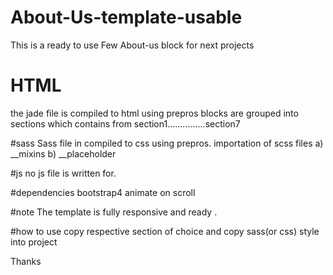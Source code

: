 # About-Us-template-usable
This is a ready to use Few About-us block for next projects



# HTML
the jade file is compiled to html using prepros 
blocks are grouped into sections which contains from section1...............section7

#sass
Sass file in compiled to css using prepros.
importation of scss files 
a) __mixins
b) __placeholder

#js
no js file is written for.

#dependencies
bootstrap4
animate on scroll

#note
The template is fully responsive and ready .

#how to use 
copy respective section of choice and copy sass(or css) style into project



Thanks 




